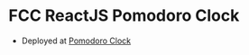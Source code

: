 # FCC ReactJS Pomodoro Clock
-	 Deployed at [Pomodoro Clock](https://codepen.io/santiagomorad/pen/yLYYryGA)
